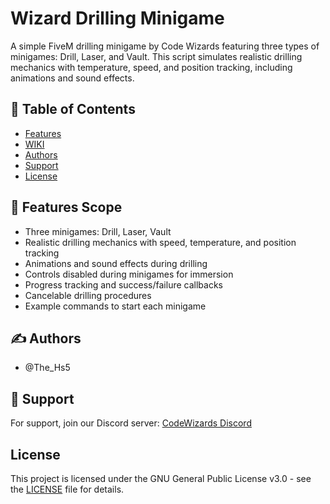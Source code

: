 # Wizard Drilling Minigame

A simple FiveM drilling minigame by Code Wizards featuring three types of minigames: Drill, Laser, and Vault. This script simulates realistic drilling mechanics with temperature, speed, and position tracking, including animations and sound effects.

## 📝 Table of Contents

- [Features](#feature_scope)
- [WIKI]()
- [Authors](#authors)
- [Support](#support)
- [License](#license)

## 🚀 Features Scope <a name = "feature_scope"></a>

- Three minigames: Drill, Laser, Vault
- Realistic drilling mechanics with speed, temperature, and position tracking
- Animations and sound effects during drilling
- Controls disabled during minigames for immersion
- Progress tracking and success/failure callbacks
- Cancelable drilling procedures
- Example commands to start each minigame

## ✍️ Authors <a name = "authors"></a>

- @The_Hs5

## 🤝 Support <a name = "support"></a>

For support, join our Discord server: [CodeWizards Discord](https://discord.gg/ZBvacHyczY)

## License <a name = "license"></a>

This project is licensed under the GNU General Public License v3.0 - see the [LICENSE](LICENSE) file for details.
